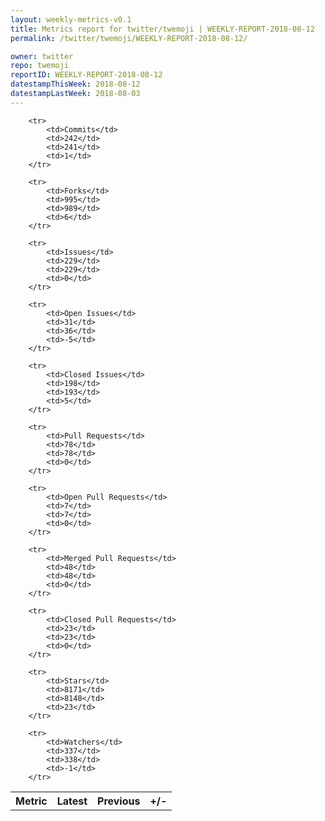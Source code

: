 ```yaml
---
layout: weekly-metrics-v0.1
title: Metrics report for twitter/twemoji | WEEKLY-REPORT-2018-08-12
permalink: /twitter/twemoji/WEEKLY-REPORT-2018-08-12/

owner: twitter
repo: twemoji
reportID: WEEKLY-REPORT-2018-08-12
datestampThisWeek: 2018-08-12
datestampLastWeek: 2018-08-03
---
```




<table style="width: 100%;">
    <tr>
        <th>Metric</th>
        <th>Latest</th>
        <th>Previous</th>
        <th>+/-</th>
    </tr>

        <tr>
            <td>Commits</td>
            <td>242</td>
            <td>241</td>
            <td>1</td>
        </tr>
        
        <tr>
            <td>Forks</td>
            <td>995</td>
            <td>989</td>
            <td>6</td>
        </tr>
        
        <tr>
            <td>Issues</td>
            <td>229</td>
            <td>229</td>
            <td>0</td>
        </tr>
        
        <tr>
            <td>Open Issues</td>
            <td>31</td>
            <td>36</td>
            <td>-5</td>
        </tr>
        
        <tr>
            <td>Closed Issues</td>
            <td>198</td>
            <td>193</td>
            <td>5</td>
        </tr>
        
        <tr>
            <td>Pull Requests</td>
            <td>78</td>
            <td>78</td>
            <td>0</td>
        </tr>
        
        <tr>
            <td>Open Pull Requests</td>
            <td>7</td>
            <td>7</td>
            <td>0</td>
        </tr>
        
        <tr>
            <td>Merged Pull Requests</td>
            <td>48</td>
            <td>48</td>
            <td>0</td>
        </tr>
        
        <tr>
            <td>Closed Pull Requests</td>
            <td>23</td>
            <td>23</td>
            <td>0</td>
        </tr>
        
        <tr>
            <td>Stars</td>
            <td>8171</td>
            <td>8148</td>
            <td>23</td>
        </tr>
        
        <tr>
            <td>Watchers</td>
            <td>337</td>
            <td>338</td>
            <td>-1</td>
        </tr>
        
</table>
